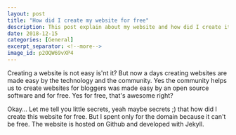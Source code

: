 ```yaml
---
layout: post
title: "How did I create my website for free"
description: This post explain about my website and how did I create it for free.  
date: 2018-12-15
categories: [General]
excerpt_separator: <!--more-->
image_id: p2OQW69vXP4
---
```


Creating a website is not easy is'nt it? But now a days creating websites are made easy 
by the technology and the community. Yes the community helps us to create websites 
for bloggers was made easy by an open source software and for free. Yes for free, that's 
awesome right?

Okay... Let me tell you little secrets, yeah maybe secrets ;) that how did I create this 
website for free. But I spent only for the domain because it can't be free. The website is 
hosted on Github and developed with Jekyll.